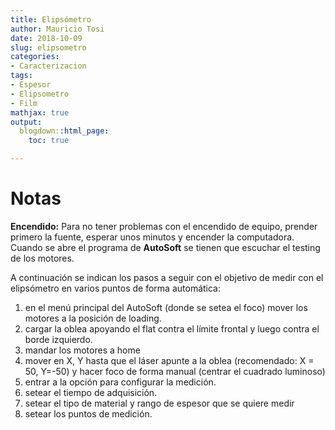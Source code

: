 ```yaml
---
title: Elipsómetro
author: Mauricio Tosi
date: 2018-10-09
slug: elipsometro
categories:
- Caracterizacion
tags:
- Espesor
- Elipsometro
- Film
mathjax: true
output:
  blogdown::html_page:
    toc: true

---
```

# Notas

**Encendido:** Para no tener problemas con el encendido de equipo, prender primero la fuente, esperar unos minutos y encender la computadora. Cuando se abre el programa de **AutoSoft** se tienen que escuchar el testing de los motores.

A continuación se indican los pasos a seguir con el objetivo de medir con el elipsómetro en varios puntos de forma automática:

1. en el menú principal del AutoSoft (donde se setea el foco) mover los motores a la posición de loading.
2. cargar la oblea apoyando el flat contra el límite frontal y luego contra el borde izquierdo.
3. mandar los motores a home
4. mover en X, Y hasta que el láser apunte a la oblea (recomendado: X = 50, Y=-50) y hacer foco de forma manual (centrar el cuadrado luminoso)
5. entrar a la opción para configurar la medición.
6. setear el tiempo de adquisición.
7. setear el tipo de material y rango de espesor que se quiere medir
8. setear los puntos de medición.